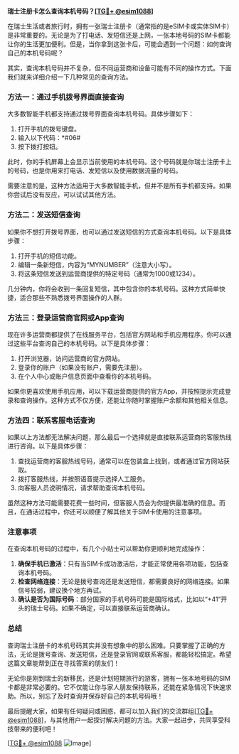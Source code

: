 **瑞士注册卡怎么查询本机号码？[[TG💪+ @esim1088](https://t.me/s/esim1088)]**

在瑞士生活或者旅行时，拥有一张瑞士注册卡（通常指的是eSIM卡或实体SIM卡）是非常重要的。无论是为了打电话、发短信还是上网，一张本地号码的SIM卡都能让你的生活更加便利。但是，当你拿到这张卡后，可能会遇到一个问题：如何查询自己的本机号码呢？

其实，查询本机号码并不复杂，但不同运营商和设备可能有不同的操作方式。下面我们就来详细介绍一下几种常见的查询方法。

### 方法一：通过手机拨号界面直接查询

大多数智能手机都支持通过拨号界面查询本机号码。具体步骤如下：

1. 打开手机的拨号键盘。
2. 输入以下代码：*#06#
3. 按下拨打按钮。

此时，你的手机屏幕上会显示当前使用的本机号码。这个号码就是你瑞士注册卡上的号码，也是你用来打电话、发短信以及使用数据流量的号码。

需要注意的是，这种方法适用于大多数智能手机，但并不是所有手机都支持。如果你尝试后没有反应，可以试试其他方法。

### 方法二：发送短信查询

如果你不想打开拨号界面，也可以通过发送短信的方式查询本机号码。以下是具体步骤：

1. 打开手机的短信功能。
2. 编辑一条新短信，内容为“MYNUMBER”（注意大小写）。
3. 将这条短信发送到运营商提供的特定号码（通常为1000或1234）。

几分钟内，你将会收到一条回复短信，其中包含你的本机号码。这种方式简单快捷，适合那些不熟悉拨号界面操作的人群。

### 方法三：登录运营商官网或App查询

现在许多运营商都提供了在线服务平台，包括官方网站和手机应用程序。你可以通过这些平台查询自己的本机号码。以下是具体步骤：

1. 打开浏览器，访问运营商的官方网站。
2. 登录你的账户（如果没有账户，需要先注册）。
3. 在个人中心或账户信息页面中查看你的本机号码。

如果你更喜欢使用手机应用，可以下载运营商提供的官方App，并按照提示完成登录和查询操作。这种方式不仅方便，还能让你随时掌握账户余额和其他相关信息。

### 方法四：联系客服电话查询

如果以上方法都无法解决问题，那么最后一个选择就是直接联系运营商的客服热线进行咨询。以下是具体步骤：

1. 查找运营商的客服热线号码，通常可以在包装盒上找到，或者通过官方网站获取。
2. 拨打客服热线，并按照语音提示选择人工服务。
3. 向客服人员说明情况，请求帮助查询本机号码。

虽然这种方法可能需要花费一些时间，但客服人员会为你提供最准确的信息。而且，在通话过程中，你还可以顺便了解其他关于SIM卡使用的注意事项。

### 注意事项

在查询本机号码的过程中，有几个小贴士可以帮助你更顺利地完成操作：

1. **确保手机已激活**：只有当SIM卡成功激活后，才能正常使用各项功能，包括查询本机号码。
2. **检查网络连接**：无论是拨号查询还是发送短信，都需要良好的网络连接。如果信号较弱，建议换个地方再试。
3. **确认是否为国际号码**：部分国家的手机号码可能是国际格式，比如以“+41”开头的瑞士号码。如果不确定，可以直接联系运营商确认。

### 总结

查询瑞士注册卡的本机号码其实并没有想象中的那么困难。只要掌握了正确的方法，无论是拨号查询、发送短信，还是登录官网或联系客服，都能轻松搞定。希望这篇文章能帮到正在寻找答案的朋友们！

无论你是刚到瑞士的新移民，还是计划短期旅行的游客，拥有一张本地号码的SIM卡都是非常必要的。它不仅能让你与家人朋友保持联系，还能在紧急情况下快速求助。所以，别忘了及时查询并保存好自己的本机号码哦！

最后提醒大家，如果有任何疑问或困惑，都可以加入我们的交流群组[[TG💪+ @esim1088](https://t.me/s/esim1088)]，与其他用户一起探讨解决问题的方法。大家一起进步，共同享受科技带来的便利吧！

[[TG💪+ @esim1088](https://t.me/s/esim1088) ![Image](https://i.postimg.cc/4NQfJmqS/Snipaste-2025-05-13-00-14-12.png)]